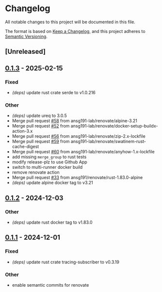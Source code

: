 # Changelog

All notable changes to this project will be documented in this file.

The format is based on [Keep a Changelog](https://keepachangelog.com/en/1.0.0/),
and this project adheres to [Semantic Versioning](https://semver.org/spec/v2.0.0.html).

## [Unreleased]

## [0.1.3](https://github.com/ansg191-lab/arr-backup/compare/v0.1.2...v0.1.3) - 2025-02-15

### Fixed

- *(deps)* update rust crate serde to v1.0.216

### Other

- *(deps)* update ureq to 3.0.5
- Merge pull request [#58](https://github.com/ansg191-lab/arr-backup/pull/58) from ansg191-lab/renovate/alpine-3.21
- Merge pull request [#52](https://github.com/ansg191-lab/arr-backup/pull/52) from ansg191-lab/renovate/docker-setup-buildx-action-3.x
- Merge pull request [#56](https://github.com/ansg191-lab/arr-backup/pull/56) from ansg191-lab/renovate/zip-2.x-lockfile
- Merge pull request [#59](https://github.com/ansg191-lab/arr-backup/pull/59) from ansg191-lab/renovate/swatinem-rust-cache-digest
- Merge pull request [#60](https://github.com/ansg191-lab/arr-backup/pull/60) from ansg191-lab/renovate/anyhow-1.x-lockfile
- add missing `merge_group` to rust tests
- modify release-plz to use Github App
- switch to multi-runner docker build
- remove renovate action
- Merge pull request [#33](https://github.com/ansg191-lab/arr-backup/pull/33) from ansg191/renovate/rust-1.83.0-alpine
- *(deps)* update alpine docker tag to v3.21

## [0.1.2](https://github.com/ansg191/arr-backup/compare/v0.1.1...v0.1.2) - 2024-12-03

### Other

- *(deps)* update rust docker tag to v1.83.0

## [0.1.1](https://github.com/ansg191/arr-backup/compare/v0.1.0...v0.1.1) - 2024-12-01

### Fixed

- *(deps)* update rust crate tracing-subscriber to v0.3.19

### Other

- enable semantic commits for renovate
